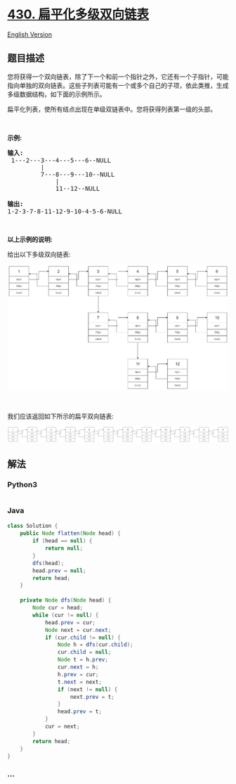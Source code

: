 # [430. 扁平化多级双向链表](https://leetcode-cn.com/problems/flatten-a-multilevel-doubly-linked-list)

[English Version](/solution/0400-0499/0430.Flatten%20a%20Multilevel%20Doubly%20Linked%20List/README_EN.md)

## 题目描述

<!-- 这里写题目描述 -->
<p>您将获得一个双向链表，除了下一个和前一个指针之外，它还有一个子指针，可能指向单独的双向链表。这些子列表可能有一个或多个自己的子项，依此类推，生成多级数据结构，如下面的示例所示。</p>

<p>扁平化列表，使所有结点出现在单级双链表中。您将获得列表第一级的头部。</p>

<p>&nbsp;</p>

<p><strong>示例:</strong></p>

<pre><strong>输入:</strong>
 1---2---3---4---5---6--NULL
         |
         7---8---9---10--NULL
             |
             11--12--NULL

<strong>输出:</strong>
1-2-3-7-8-11-12-9-10-4-5-6-NULL
</pre>

<p>&nbsp;</p>

<p><strong>以上示例的说明:</strong></p>

<p>给出以下多级双向链表:</p>

![](./images/multilevellinkedlist.png)

<p>&nbsp;</p>

<p>我们应该返回如下所示的扁平双向链表:</p>

![](./images/multilevellinkedlistflattened.png)

## 解法

<!-- 这里可写通用的实现逻辑 -->

<!-- tabs:start -->

### **Python3**

<!-- 这里可写当前语言的特殊实现逻辑 -->

```python

```

### **Java**

<!-- 这里可写当前语言的特殊实现逻辑 -->

```java
class Solution {
    public Node flatten(Node head) {
        if (head == null) {
            return null;
        }
        dfs(head);
        head.prev = null;
        return head;
    }

    private Node dfs(Node head) {
        Node cur = head;
        while (cur != null) {
            head.prev = cur;
            Node next = cur.next;
            if (cur.child != null) {
                Node h = dfs(cur.child);
                cur.child = null;
                Node t = h.prev;
                cur.next = h;
                h.prev = cur;
                t.next = next;
                if (next != null) {
                    next.prev = t;
                }
                head.prev = t;
            }
            cur = next;
        }
        return head;
    }
}

```

### **...**

```

```

<!-- tabs:end -->

